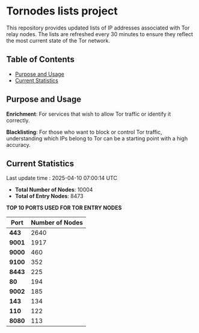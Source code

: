 # Tornodes lists project

This repository provides updated lists of IP addresses associated with Tor relay nodes. The lists are refreshed every 30 minutes to ensure they reflect the most current state of the Tor network.

## Table of Contents

- [Purpose and Usage](#purpose-and-usage)
- [Current Statistics](#current-statistics)


## Purpose and Usage

**Enrichment**: For services that wish to allow Tor traffic or identify it correctly.

**Blacklisting**: For those who want to block or control Tor traffic, understanding which IPs belong to Tor can be a starting point with a high accuracy.

## Current Statistics

Last update time : 2025-04-10 07:00:14 UTC

- **Total Number of Nodes**: 10004
- **Total of Entry Nodes**: 8473

**TOP 10 PORTS USED FOR TOR ENTRY NODES**

| **Port** | **Number of Nodes** |
|------|-----------------|
| **443**   | 2640  |
| **9001**   | 1917  |
| **9000**   | 460  |
| **9100**   | 352  |
| **8443**   | 225  |
| **80**   | 194  |
| **9002**   | 185  |
| **143**   | 134  |
| **110**   | 122  |
| **8080**   | 113  |

